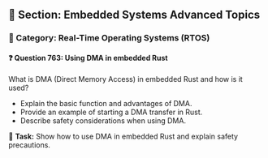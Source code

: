 ## 📘 Section: Embedded Systems Advanced Topics
### 🔹 Category: Real-Time Operating Systems (RTOS)
#### ❓ Question 763: Using DMA in embedded Rust

What is DMA (Direct Memory Access) in embedded Rust and how is it used?

- Explain the basic function and advantages of DMA.
- Provide an example of starting a DMA transfer in Rust.
- Describe safety considerations when using DMA.

🔧 **Task:** Show how to use DMA in embedded Rust and explain safety precautions.
